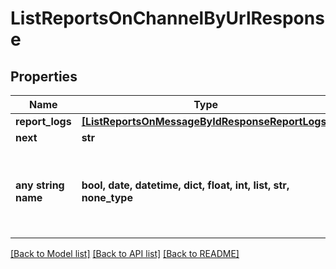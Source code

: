 # ListReportsOnChannelByUrlResponse


## Properties
Name | Type | Description | Notes
------------ | ------------- | ------------- | -------------
**report_logs** | [**[ListReportsOnMessageByIdResponseReportLogs]**](ListReportsOnMessageByIdResponseReportLogs.md) |  | [optional] 
**next** | **str** |  | [optional] 
**any string name** | **bool, date, datetime, dict, float, int, list, str, none_type** | any string name can be used but the value must be the correct type | [optional]

[[Back to Model list]](../README.md#documentation-for-models) [[Back to API list]](../README.md#documentation-for-api-endpoints) [[Back to README]](../README.md)


